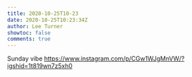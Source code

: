 ```yaml
---
title: 2020-10-25T10-23
date: 2020-10-25T10:23:34Z
author: Lee Turner
showtoc: false
comments: true
---
```


Sunday vibe https://www.instagram.com/p/CGw1WJgMnVW/?igshid=1t819wn7z5xh0

